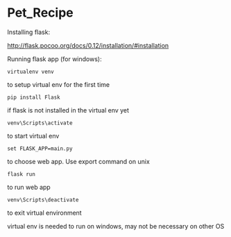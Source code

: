 # Pet_Recipe

Installing flask:

http://flask.pocoo.org/docs/0.12/installation/#installation

Running flask app (for windows):
```
virtualenv venv             
```
to setup virtual env for the first time
```
pip install Flask          
```
if flask is not installed in the virtual env yet
```
venv\Scripts\activate      
```
to start virtual env
```
set FLASK_APP=main.py 
```
to choose web app. Use export command on unix
```
flask run                   
```
to run web app
```
venv\Scripts\deactivate 
```
to exit virtual environment

virtual env is needed to run on windows, may not be necessary on other OS
